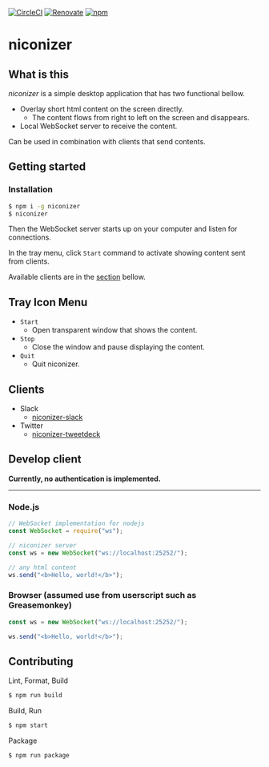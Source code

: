[![CircleCI][circleci-badge]][circleci]
[![Renovate][renovate-badge]][renovate]
[![npm][npm-badge]][npm]

[circleci]: https://circleci.com/gh/matzkoh/niconizer
[renovate]: https://renovatebot.com/
[npm]: https://www.npmjs.com/package/niconizer
[circleci-badge]: https://circleci.com/gh/matzkoh/niconizer.svg?style=shield
[renovate-badge]: https://badges.renovateapi.com/github/matzkoh/niconizer
[npm-badge]: https://img.shields.io/npm/v/niconizer.svg

# niconizer

## What is this

_niconizer_ is a simple desktop application that has two functional bellow.

- Overlay short html content on the screen directly.
  - The content flows from right to left on the screen and disappears.
- Local WebSocket server to receive the content.

Can be used in combination with clients that send contents.

## Getting started

### Installation

```bash
$ npm i -g niconizer
$ niconizer
```

Then the WebSocket server starts up on your computer and listen for connections.

In the tray menu, click `Start` command to activate showing content sent from clients.

Available clients are in the [section](#clients) bellow.

## Tray Icon Menu

- `Start`
  - Open transparent window that shows the content.
- `Stop`
  - Close the window and pause displaying the content.
- `Quit`
  - Quit niconizer.

## Clients

- Slack
  - [niconizer-slack](https://github.com/matzkoh/niconizer-slack)
- Twitter
  - [niconizer-tweetdeck](https://github.com/matzkoh/userscripts/tree/master/packages/niconizer-tweetdeck)

## Develop client

**Currently, no authentication is implemented.**

---

### Node.js

```js
// WebSocket implementation for nodejs
const WebSocket = require("ws");

// niconizer server
const ws = new WebSocket("ws://localhost:25252/");

// any html content
ws.send("<b>Hello, world!</b>");
```

### Browser (assumed use from userscript such as Greasemonkey)

```js
const ws = new WebSocket("ws://localhost:25252/");

ws.send("<b>Hello, world!</b>");
```

## Contributing

Lint, Format, Build

```bash
$ npm run build
```

Build, Run

```bash
$ npm start
```

Package

```bash
$ npm run package
```
